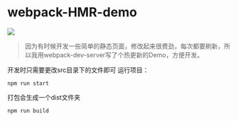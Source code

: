 # webpack-HMR-demo
![](https://img.shields.io/badge/xlupc-fortunate-brightgreen.svg)

> 因为有时候开发一些简单的静态页面，修改起来很费劲，每次都要刷新，所以我用webpack-dev-server写了个热更新的Demo，方便开发。

开发时只需要更改src目录下的文件即可
运行项目：
```
npm run start
```
打包会生成一个dist文件夹
```
npm run build
```
